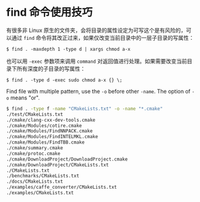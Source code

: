 # find 命令使用技巧

有很多非 Linux 原生的文件夹，会将目录的属性设定为可写这个是有风险的，可以通过 `find` 命令将其改正过来，如果仅改变当前目录中的一层子目录的写属性：

``` shell
$ find . -maxdepth 1 -type d | xargs chmod a-x
```

也可以用 `-exec` 参数项来调用 `command` 对返回值进行处理。如果需要改变当前目录下所有深度的子目录的写属性：

```shell
$ find . -type d -exec sudo chmod a-x {} \;
```

Find file with multiple pattern, use the `-o` before other `-name`. The option of `-o` means "or".

``` bash
$ find . -type f -name "CMakeLists.txt" -o -name "*.cmake"
./test/CMakeLists.txt
./cmake/clang-cxx-dev-tools.cmake
./cmake/Modules/cotire.cmake
./cmake/Modules/FindNNPACK.cmake
./cmake/Modules/FindINTELMKL.cmake
./cmake/Modules/FindTBB.cmake
./cmake/summary.cmake
./cmake/protoc.cmake
./cmake/DownloadProject/DownloadProject.cmake
./cmake/DownloadProject/CMakeLists.txt
./CMakeLists.txt
./benchmarks/CMakeLists.txt
./docs/CMakeLists.txt
./examples/caffe_converter/CMakeLists.txt
./examples/CMakeLists.txt
```